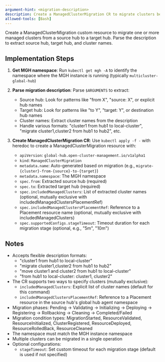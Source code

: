 ```yaml
---
argument-hint: <migration-description>
description: Create a ManagedClusterMigration CR to migrate clusters between hubs
allowed-tools: [Bash]
---
```


Create a ManagedClusterMigration custom resource to migrate one or more managed clusters from a source hub to a target hub. Parse the description to extract source hub, target hub, and cluster names.

## Implementation Steps

1. **Get MGH namespace**: Run `kubectl get mgh -A` to identify the namespace where the MGH instance is running (typically `multicluster-global-hub`)

2. **Parse migration description**: Parse `$ARGUMENTS` to extract:
   - Source hub: Look for patterns like "from X", "source: X", or explicit hub names
   - Target hub: Look for patterns like "to Y", "target: Y", or destination hub names
   - Cluster names: Extract cluster names from the description
   - Handle various formats: "cluster1 from hub1 to local-cluster", "migrate cluster1,cluster2 from hub1 to hub2", etc.

3. **Create ManagedClusterMigration CR**: Use `kubectl apply -f -` with heredoc to create a ManagedClusterMigration resource with:
   - `apiVersion`: `global-hub.open-cluster-management.io/v1alpha1`
   - `kind`: `ManagedClusterMigration`
   - `metadata.name`: Auto-generated based on migration (e.g., `migrate-{cluster}-from-{source}-to-{target}`)
   - `metadata.namespace`: The MGH namespace
   - `spec.from`: Extracted source hub (required)
   - `spec.to`: Extracted target hub (required)
   - `spec.includedManagedClusters`: List of extracted cluster names (optional, mutually exclusive with includedManagedClustersPlacementRef)
   - `spec.includedManagedClustersPlacementRef`: Reference to a Placement resource name (optional, mutually exclusive with includedManagedClusters)
   - `spec.supportedConfigs.stageTimeout`: Timeout duration for each migration stage (optional, e.g., "5m", "10m")

## Notes
- Accepts flexible description formats:
  - "cluster1 from hub1 to local-cluster"
  - "migrate cluster1,cluster2 from hub1 to hub2"
  - "move cluster1 and cluster2 from hub1 to local-cluster"
  - "from hub1 to local-cluster: cluster1, cluster2"
- The CR supports two ways to specify clusters (mutually exclusive):
  - `includedManagedClusters`: Explicit list of cluster names (default for this command)
  - `includedManagedClustersPlacementRef`: Reference to a Placement resource in the source hub's global hub agent namespace
- Migration phases: Pending → Validating → Initializing → Deploying → Registering → Rollbacking → Cleaning → Completed/Failed
- Migration condition types: MigrationStarted, ResourceValidated, ResourceInitialized, ClusterRegistered, ResourceDeployed, ResourceRolledBack, ResourceCleaned
- The namespace must match the MGH instance namespace
- Multiple clusters can be migrated in a single operation
- Optional configurations:
  - `stageTimeout`: Set custom timeout for each migration stage (default is used if not specified)
